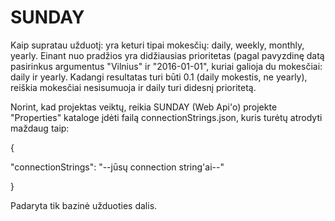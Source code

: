 # SUNDAY

Kaip supratau užduotį:
yra keturi tipai mokesčių: daily, weekly, monthly, yearly. Einant nuo pradžios yra didžiausias prioritetas (pagal pavyzdinę datą pasirinkus argumentus "Vilnius" ir "2016-01-01",
kuriai galioja du mokesčiai: daily ir yearly. Kadangi resultatas turi būti 0.1 (daily mokestis, ne yearly), reiškia mokesčiai nesisumuoja ir daily turi didesnį prioritetą.

Norint, kad projektas veiktų, reikia SUNDAY (Web Api'o) projekte "Properties" kataloge įdėti failą connectionStrings.json, kuris turėtų atrodyti maždaug taip:

{

  "connectionStrings": "--jūsų connection string'ai--"

}

Padaryta tik bazinė užduoties dalis.
